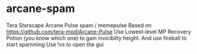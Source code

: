 # arcane-spam
Tera Starscape Arcane Pulse spam / memepulse
Based on https://github.com/tera-mod/Arcane-Pulse
Use Lowest-level MP Recovery Potion (you know which one) to gain invicibilty height.
And use fireball to start spamming
Use !vs to open the gui
